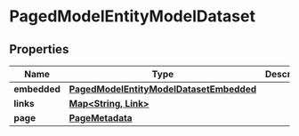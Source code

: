 

# PagedModelEntityModelDataset

## Properties

Name | Type | Description | Notes
------------ | ------------- | ------------- | -------------
**embedded** | [**PagedModelEntityModelDatasetEmbedded**](PagedModelEntityModelDatasetEmbedded.md) |  |  [optional]
**links** | [**Map&lt;String, Link&gt;**](Link.md) |  |  [optional]
**page** | [**PageMetadata**](PageMetadata.md) |  |  [optional]



